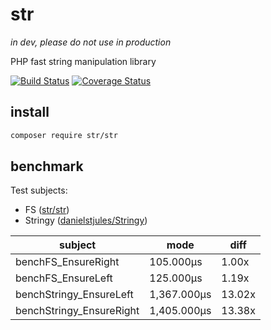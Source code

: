 # str

_in dev, please do not use in production_

PHP fast string manipulation library

[![Build Status](https://travis-ci.org/fe3dback/str.svg?branch=master)](https://travis-ci.org/fe3dback/str) [![Coverage Status](https://coveralls.io/repos/github/fe3dback/str/badge.svg?branch=master)](https://coveralls.io/github/fe3dback/str?branch=master)

## install

```bash
composer require str/str
```

## benchmark

Test subjects:
- FS ([str/str](https://github.com/fe3dback/str))
- Stringy ([danielstjules/Stringy](https://github.com/danielstjules/Stringy))

|         subject          |    mode     |  diff  |
|--------------------------|-------------|--------|
| benchFS_EnsureRight      | 105.000μs   | 1.00x  |
| benchFS_EnsureLeft       | 125.000μs   | 1.19x  |
| benchStringy_EnsureLeft  | 1,367.000μs | 13.02x |
| benchStringy_EnsureRight | 1,405.000μs | 13.38x |
